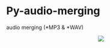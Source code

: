 # Py-audio-merging
audio merging (*MP3 &amp; *WAV)
<div align="center">
<img src="ttps://github.com/sh4de-c4t/Py-audio-merging/blob/main/file/1.png" height="auto" width="auto" style="border-radius:10%">
</div>
